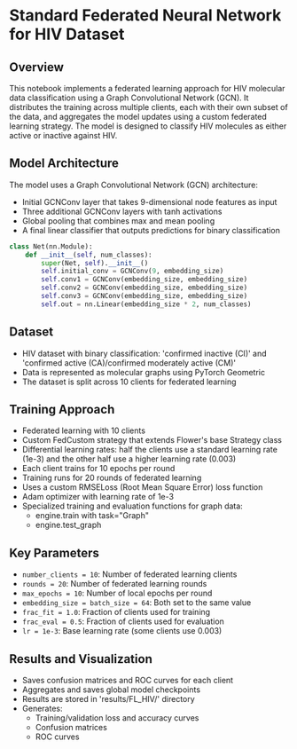 # Standard Federated Neural Network for HIV Dataset

## Overview
This notebook implements a federated learning approach for HIV molecular data classification using a Graph Convolutional Network (GCN). It distributes the training across multiple clients, each with their own subset of the data, and aggregates the model updates using a custom federated learning strategy. The model is designed to classify HIV molecules as either active or inactive against HIV.

## Model Architecture
The model uses a Graph Convolutional Network (GCN) architecture:
- Initial GCNConv layer that takes 9-dimensional node features as input
- Three additional GCNConv layers with tanh activations
- Global pooling that combines max and mean pooling
- A final linear classifier that outputs predictions for binary classification

```python
class Net(nn.Module):
    def __init__(self, num_classes):
        super(Net, self).__init__()
        self.initial_conv = GCNConv(9, embedding_size)
        self.conv1 = GCNConv(embedding_size, embedding_size)
        self.conv2 = GCNConv(embedding_size, embedding_size)
        self.conv3 = GCNConv(embedding_size, embedding_size)
        self.out = nn.Linear(embedding_size * 2, num_classes)
```

## Dataset
- HIV dataset with binary classification: 'confirmed inactive (CI)' and 'confirmed active (CA)/confirmed moderately active (CM)'
- Data is represented as molecular graphs using PyTorch Geometric
- The dataset is split across 10 clients for federated learning

## Training Approach
- Federated learning with 10 clients
- Custom FedCustom strategy that extends Flower's base Strategy class
- Differential learning rates: half the clients use a standard learning rate (1e-3) and the other half use a higher learning rate (0.003)
- Each client trains for 10 epochs per round
- Training runs for 20 rounds of federated learning
- Uses a custom RMSELoss (Root Mean Square Error) loss function
- Adam optimizer with learning rate of 1e-3
- Specialized training and evaluation functions for graph data:
  - engine.train with task="Graph"
  - engine.test_graph

## Key Parameters
- `number_clients = 10`: Number of federated learning clients
- `rounds = 20`: Number of federated learning rounds
- `max_epochs = 10`: Number of local epochs per round
- `embedding_size = batch_size = 64`: Both set to the same value
- `frac_fit = 1.0`: Fraction of clients used for training
- `frac_eval = 0.5`: Fraction of clients used for evaluation
- `lr = 1e-3`: Base learning rate (some clients use 0.003)

## Results and Visualization
- Saves confusion matrices and ROC curves for each client
- Aggregates and saves global model checkpoints
- Results are stored in 'results/FL_HIV/' directory
- Generates:
  - Training/validation loss and accuracy curves
  - Confusion matrices
  - ROC curves